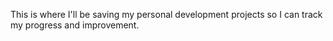 This is where I'll be saving my personal development projects so I can track my progress and improvement.
